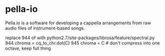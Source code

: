 # pella-io

Pella.io is a software for developing a cappella arrangements from raw audio files of instrument-based songs.

replace 944 of with python2.7/site-packages/librosa/feature/spectral.py
     944     chroma = cq_to_chr.dot(C)
     945     chroma = C  # don't compress into one octave, keep full thing
